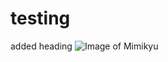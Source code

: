 # testing
added heading
![Image of Mimikyu](https://i.pinimg.com/736x/4c/2f/ca/4c2fca09deb51c5ac21761709756188c.jpg)
